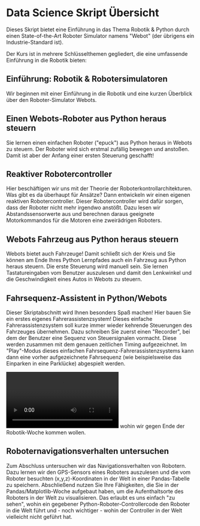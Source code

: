 # Data Science Skript Übersicht

Dieses Skript bietet eine Einführung in das Thema Robotik & Python durch einen State-of-the-Art Roboter Simulator namens "Webot" (der übrigens ein Industrie-Standard ist).

Der Kurs ist in mehrere Schlüsselthemen gegliedert, die eine umfassende Einführung in die Robotik bieten:

## Einführung: Robotik & Robotersimulatoren

Wir beginnen mit einer Einführung in die Robotik und eine kurzen Überblick über den Roboter-Simulator Webots.

## Einen Webots-Roboter aus Python heraus steuern

Sie lernen einen einfachen Roboter ("epuck") aus Python heraus in Webots zu steuern. Der Roboter wird sich erstmal zufällig bewegen und anstoßen. Damit ist aber der Anfang einer ersten Steuerung geschafft!

## Reaktiver Robotercontroller
   
Hier beschäftigen wir uns mit der Theorie der Roboterkontrollarchitekturen. Was gibt es da überhaupt für Ansätze? Dann entwickeln wir einen eigenen reaktiven Robotercontroller. Dieser Robotercontroller wird dafür sorgen, dass der Roboter nicht mehr irgendwo anstößt. Dazu lesen wir Abstandssensorwerte aus und berechnen daraus geeignete Motorkommandos für die Motoren eine zweirädrigen Roboters.

## Webots Fahrzeug aus Python heraus steuern

Webots bietet auch Fahrzeuge! Damit schließt sich der Kreis und Sie können am Ende Ihres Python Lernpfades auch ein Fahrzeug aus Python heraus steuern. Die erste Steuerung wird manuell sein. Sie lernen Tastatureingaben vom Benutzer auszulesen und damit den Lenkwinkel und die Geschwindigkeit eines Autos in Webots zu steuern.

## Fahrsequenz-Assistent in Python/Webots

Dieser Skriptabschnitt wird Ihnen besonders Spaß machen! Hier bauen Sie ein erstes eigenes Fahrerassistenzsystem! Dieses einfache Fahrerassistenzsystem soll kurze immer wieder kehrende Steuerungen des Fahrzeuges übernehmen. Dazu schreiben Sie zuerst einen "Recorder", bei dem der Benutzer eine Sequenz von Steuersignalen vormacht. Diese werden zusammen mit dem genauen zeitlichen Timing aufgezeichnet. Im "Play"-Modus dieses einfachen Fahrsequenz-Fahrerassistenzsystems kann dann eine vorher aufgezeichnete Fahrsequenz (wie beispielsweise das Einparken in eine Parklücke) abgespielt werden.

![Hier schon mal ein kleiner Teaser](http://www.juergenbrauer.org/demos/city_einparken_luecke.mp4) wohin wir gegen Ende der Robotik-Woche kommen wollen.


## Roboternavigationsverhalten untersuchen

Zum Abschluss untersuchen wir das Navigationsverhalten von Robotern. Dazu lernen wir den GPS-Sensors eines Roboters auszulesen und die vom Roboter besuchten (x,y,z)-Koordinaten in der Welt in einer Pandas-Tabelle zu speichern. Abschließend nutzen Sie Ihre Fähigkeiten, die Sie in der Pandas/Matplotlib-Woche aufgebaut haben, um die Aufenthaltsorte des Roboters in der Welt zu visualisieren. Das erlaubt es uns einfach "zu sehen", wohin ein gegebener Python-Roboter-Controllercode den Roboter in die Welt führt und  - noch wichtiger - wohin der Controller in der Welt vielleicht nicht geführt hat.
